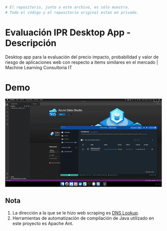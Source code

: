 ```bash
# El repositorio, junto a este archivo, es sólo muestra. 
# Todo el código y el repositorio original estan en privado.
```
# Evaluación IPR Desktop App - Descripción
Desktop app para la evaluación del precio impacto, probabilidad y valor de riesgo de aplicaciones web con respecto a items similares en el mercado | Machine Learning Consultoria IT

# Demo
![](Demo.gif)


## Nota
1. La dirección a la que se le hizo web scraping es [DNS Lookup](https://dnslookup.es/).
2. Herramientas de automatización de compilación de Java utilizado en este proyecto es Apache Ant.
